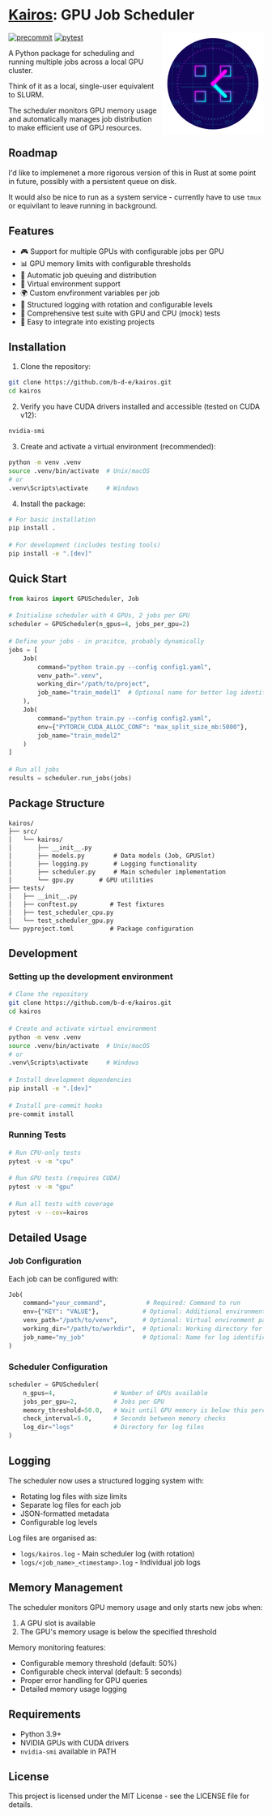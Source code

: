 # [Kairos](https://en.wikipedia.org/wiki/Kairos): GPU Job Scheduler

<img src="kairos.svg" width="200" height="200" align="right" style="margin-left: 10px">

[![precommit](https://github.com/b-d-e/kairos/actions/workflows/precommit.yml/badge.svg)](https://github.com/b-d-e/Kairos/actions/workflows/precommit.yml)
[![pytest](https://github.com/b-d-e/kairos/actions/workflows/tests.yml/badge.svg)](https://github.com/b-d-e/Kairos/actions/workflows/tests.yml)

A Python package for scheduling and running multiple jobs across a local GPU cluster.

Think of it as a local, single-user equivalent to SLURM.

The scheduler monitors GPU memory usage and automatically manages job distribution to make efficient use of GPU resources.


## Roadmap

I'd like to implemenet a more rigorous version of this in Rust at some point in future, possibly with a persistent queue on disk.

It would also be nice to run as a system service - currently have to use `tmux` or equivilant to leave running in background.

## Features

- 🎮 Support for multiple GPUs with configurable jobs per GPU
- 📊 GPU memory limits with configurable thresholds
- 🔄 Automatic job queuing and distribution
- 🐍 Virtual environment support
- 🌍 Custom envfironment variables per job
- 📝 Structured logging with rotation and configurable levels
- 🧪 Comprehensive test suite with GPU and CPU (mock) tests
- 🚀 Easy to integrate into existing projects

## Installation

1. Clone the repository:
```bash
git clone https://github.com/b-d-e/kairos.git
cd kairos
```

2. Verify you have CUDA drivers installed and accessible (tested on CUDA v12):
```bash
nvidia-smi
```

3. Create and activate a virtual environment (recommended):
```bash
python -m venv .venv
source .venv/bin/activate  # Unix/macOS
# or
.venv\Scripts\activate     # Windows
```

4. Install the package:
```bash
# For basic installation
pip install .

# For development (includes testing tools)
pip install -e ".[dev]"
```

## Quick Start

```python
from kairos import GPUScheduler, Job

# Initialise scheduler with 4 GPUs, 2 jobs per GPU
scheduler = GPUScheduler(n_gpus=4, jobs_per_gpu=2)

# Define your jobs - in pracitce, probably dynamically
jobs = [
    Job(
        command="python train.py --config config1.yaml",
        venv_path=".venv",
        working_dir="/path/to/project",
        job_name="train_model1"  # Optional name for better log identification
    ),
    Job(
        command="python train.py --config config2.yaml",
        env={"PYTORCH_CUDA_ALLOC_CONF": "max_split_size_mb:5000"},
        job_name="train_model2"
    )
]

# Run all jobs
results = scheduler.run_jobs(jobs)
```

## Package Structure

```
kairos/
├── src/
│   └── kairos/
│       ├── __init__.py
│       ├── models.py        # Data models (Job, GPUSlot)
│       ├── logging.py       # Logging functionality
│       ├── scheduler.py     # Main scheduler implementation
│       └── gpu.py       # GPU utilities
├── tests/
│   ├── __init__.py
│   ├── conftest.py         # Test fixtures
│   ├── test_scheduler_cpu.py
│   └── test_scheduler_gpu.py
└── pyproject.toml          # Package configuration
```

## Development

### Setting up the development environment

```bash
# Clone the repository
git clone https://github.com/b-d-e/kairos.git
cd kairos

# Create and activate virtual environment
python -m venv .venv
source .venv/bin/activate  # Unix/macOS
# or
.venv\Scripts\activate     # Windows

# Install development dependencies
pip install -e ".[dev]"

# Install pre-commit hooks
pre-commit install
```

### Running Tests

```bash
# Run CPU-only tests
pytest -v -m "cpu"

# Run GPU tests (requires CUDA)
pytest -v -m "gpu"

# Run all tests with coverage
pytest -v --cov=kairos
```

## Detailed Usage

### Job Configuration

Each job can be configured with:
```python
Job(
    command="your_command",           # Required: Command to run
    env={"KEY": "VALUE"},            # Optional: Additional environment variables
    venv_path="/path/to/venv",       # Optional: Virtual environment path
    working_dir="/path/to/workdir",  # Optional: Working directory for the job
    job_name="my_job"                # Optional: Name for log identification
)
```

### Scheduler Configuration

```python
scheduler = GPUScheduler(
    n_gpus=4,                # Number of GPUs available
    jobs_per_gpu=2,          # Jobs per GPU
    memory_threshold=50.0,   # Wait until GPU memory is below this percentage
    check_interval=5.0,      # Seconds between memory checks
    log_dir="logs"           # Directory for log files
)
```

## Logging

The scheduler now uses a structured logging system with:
- Rotating log files with size limits
- Separate log files for each job
- JSON-formatted metadata
- Configurable log levels

Log files are organised as:
- `logs/kairos.log` - Main scheduler log (with rotation)
- `logs/<job_name>_<timestamp>.log` - Individual job logs

## Memory Management

The scheduler monitors GPU memory usage and only starts new jobs when:
1. A GPU slot is available
2. The GPU's memory usage is below the specified threshold

Memory monitoring features:
- Configurable memory threshold (default: 50%)
- Configurable check interval (default: 5 seconds)
- Proper error handling for GPU queries
- Detailed memory usage logging

## Requirements

- Python 3.9+
- NVIDIA GPUs with CUDA drivers
- `nvidia-smi` available in PATH

## License

This project is licensed under the MIT License - see the LICENSE file for details.
